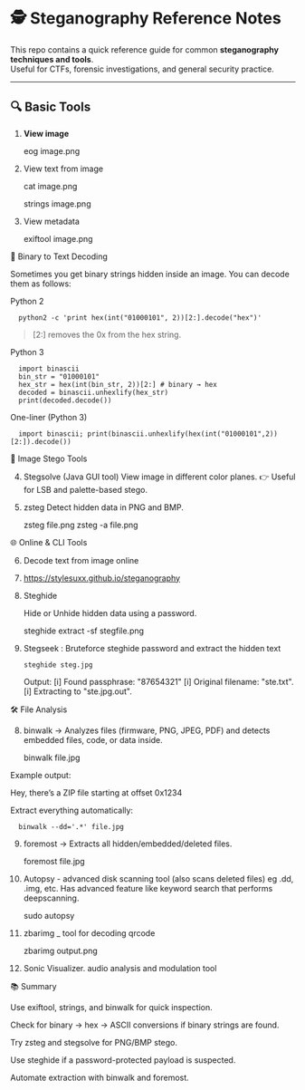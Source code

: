# 🕵️ Steganography Reference Notes

This repo contains a quick reference guide for common **steganography techniques and tools**.  
Useful for CTFs, forensic investigations, and general security practice.

---

## 🔍 Basic Tools

1. **View image**
   
      eog image.png

3. View text from image

      cat image.png
   
      strings image.png


3. View metadata

      exiftool image.png




🧮 Binary to Text Decoding

Sometimes you get binary strings hidden inside an image.
You can decode them as follows:

Python 2

      python2 -c 'print hex(int("01000101", 2))[2:].decode("hex")'

> [2:] removes the 0x from the hex string.



Python 3

      import binascii
      bin_str = "01000101"
      hex_str = hex(int(bin_str, 2))[2:] # binary → hex
      decoded = binascii.unhexlify(hex_str)
      print(decoded.decode())

One-liner (Python 3)

      import binascii; print(binascii.unhexlify(hex(int("01000101",2))[2:]).decode())


🎨 Image Stego Tools

4. Stegsolve (Java GUI tool)
View image in different color planes.
👉 Useful for LSB and palette-based stego.


5. zsteg
Detect hidden data in PNG and BMP.

      zsteg file.png
      zsteg -a file.png



🌐 Online & CLI Tools

6. Decode text from image online
7. 
      https://stylesuxx.github.io/steganography


8. Steghide
   
      Hide or Unhide hidden data using a password.

      steghide extract -sf stegfile.png

9. Stegseek : Bruteforce steghide password and extract the hidden text

       steghide steg.jpg

      Output: [i] Found passphrase: "87654321"  [i] Original filename: "ste.txt".  [i] Extracting to "ste.jpg.out".


🛠️ File Analysis

8. binwalk → Analyzes files (firmware, PNG, JPEG, PDF) and detects embedded files, code, or data inside.

      binwalk file.jpg

Example output:

Hey, there’s a ZIP file starting at offset 0x1234

Extract everything automatically:

      binwalk --dd='.*' file.jpg

9. foremost → Extracts all hidden/embedded/deleted files.

      foremost file.jpg

10. Autopsy - advanced disk scanning tool (also scans deleted files) eg .dd, .img, etc. Has advanced feature like keyword search that performs deepscanning.

       sudo autopsy

12. zbarimg _ tool for decoding qrcode

       zbarimg output.png

13. Sonic Visualizer. audio analysis and modulation tool
    
📚 Summary

Use exiftool, strings, and binwalk for quick inspection.

Check for binary → hex → ASCII conversions if binary strings are found.

Try zsteg and stegsolve for PNG/BMP stego.

Use steghide if a password-protected payload is suspected.

Automate extraction with binwalk and foremost.
